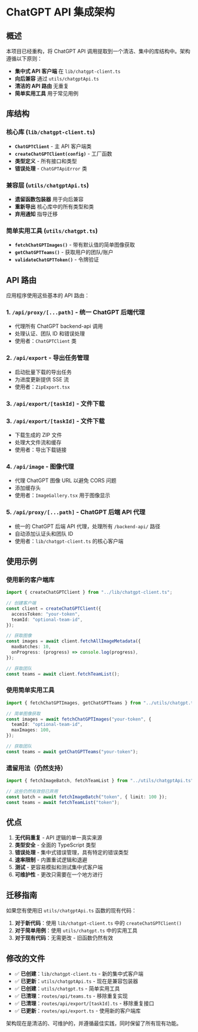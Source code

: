 # ChatGPT API 集成架构

## 概述

本项目已经重构，将 ChatGPT API 调用提取到一个清洁、集中的库结构中。架构遵循以下原则：

- **集中式 API 客户端** 在 `lib/chatgpt-client.ts`
- **向后兼容** 通过 `utils/chatgptApi.ts`
- **清洁的 API 路由** 无重复
- **简单实用工具** 用于常见用例

## 库结构

### 核心库 (`lib/chatgpt-client.ts`)

- **`ChatGPTClient`** - 主 API 客户端类
- **`createChatGPTClient(config)`** - 工厂函数
- **类型定义** - 所有接口和类型
- **错误处理** - `ChatGPTApiError` 类

### 兼容层 (`utils/chatgptApi.ts`)

- **遗留函数包装器** 用于向后兼容
- **重新导出** 核心库中的所有类型和类
- **弃用通知** 指导迁移

### 简单实用工具 (`utils/chatgpt.ts`)

- **`fetchChatGPTImages()`** - 带有默认值的简单图像获取
- **`getChatGPTTeams()`** - 获取用户的团队/账户
- **`validateChatGPTToken()`** - 令牌验证

## API 路由

应用程序使用这些基本的 API 路由：

### 1. `/api/proxy/[...path]` - 统一 ChatGPT 后端代理

- 代理所有 ChatGPT backend-api 调用
- 处理认证、团队 ID 和错误处理
- 使用者：`ChatGPTClient` 类

### 2. `/api/export` - 导出任务管理

- 启动批量下载的导出任务
- 为进度更新提供 SSE 流
- 使用者：`ZipExport.tsx`

### 3. `/api/export/[taskId]` - 文件下载

### 3. `/api/export/[taskId]` - 文件下载

- 下载生成的 ZIP 文件
- 处理大文件流和缓存
- 使用者：导出下载链接

### 4. `/api/image` - 图像代理

- 代理 ChatGPT 图像 URL 以避免 CORS 问题
- 添加缓存头
- 使用者：`ImageGallery.tsx` 用于图像显示

### 5. `/api/proxy/[...path]` - ChatGPT 后端 API 代理

- 统一的 ChatGPT 后端 API 代理，处理所有 `/backend-api/` 路径
- 自动添加认证头和团队 ID
- 使用者：`lib/chatgpt-client.ts` 的核心客户端

## 使用示例

### 使用新的客户端库

```typescript
import { createChatGPTClient } from "../lib/chatgpt-client.ts";

// 创建客户端
const client = createChatGPTClient({
  accessToken: "your-token",
  teamId: "optional-team-id",
});

// 获取图像
const images = await client.fetchAllImageMetadata({
  maxBatches: 10,
  onProgress: (progress) => console.log(progress),
});

// 获取团队
const teams = await client.fetchTeamList();
```

### 使用简单实用工具

```typescript
import { fetchChatGPTImages, getChatGPTTeams } from "../utils/chatgpt.ts";

// 简单图像获取
const images = await fetchChatGPTImages("your-token", {
  teamId: "optional-team-id",
  maxImages: 100,
});

// 获取团队
const teams = await getChatGPTTeams("your-token");
```

### 遗留用法（仍然支持）

```typescript
import { fetchImageBatch, fetchTeamList } from "../utils/chatgptApi.ts";

// 这些仍然有效但已弃用
const batch = await fetchImageBatch("token", { limit: 100 });
const teams = await fetchTeamList("token");
```

## 优点

1. **无代码重复** - API 逻辑的单一真实来源
2. **类型安全** - 全面的 TypeScript 类型
3. **错误处理** - 集中式错误管理，具有特定的错误类型
4. **速率限制** - 内置重试逻辑和退避
5. **测试** - 更容易模拟和测试集中式客户端
6. **可维护性** - 更改只需要在一个地方进行

## 迁移指南

如果您有使用旧 `utils/chatgptApi.ts` 函数的现有代码：

1. **对于新代码**：使用 `lib/chatgpt-client.ts` 中的 `createChatGPTClient()`
2. **对于简单用例**：使用 `utils/chatgpt.ts` 中的实用工具
3. **对于现有代码**：无需更改 - 旧函数仍然有效

## 修改的文件

- ✅ **已创建**：`lib/chatgpt-client.ts` - 新的集中式客户端
- ✅ **已更新**：`utils/chatgptApi.ts` - 现在是兼容包装器
- ✅ **已创建**：`utils/chatgpt.ts` - 简单实用工具
- ✅ **已清理**：`routes/api/teams.ts` - 移除重复实现
- ✅ **已清理**：`routes/api/export/[taskId].ts` - 移除重复接口
- ✅ **已更新**：`routes/api/export.ts` - 使用新的客户端库

架构现在是清洁的、可维护的，并遵循最佳实践，同时保留了所有现有功能。
